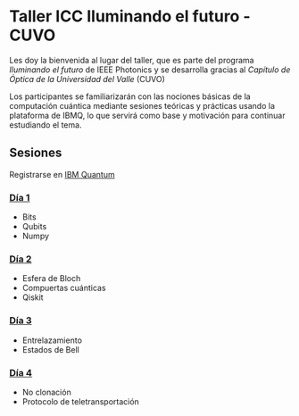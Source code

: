 # Taller ICC Iluminando el futuro - CUVO

Les doy la bienvenida al lugar del taller, que es parte del programa *Iluminando el futuro* de IEEE Photonics y se desarrolla gracias al *Capítulo de Óptica de la Universidad del Valle* (CUVO)

Los participantes se familiarizarán con las nociones básicas de la computación cuántica mediante sesiones teóricas y prácticas usando la plataforma de IBMQ, lo que servirá como base y motivación para continuar estudiando el tema. 

## Sesiones

Registrarse en [IBM Quantum](https://quantum-computing.ibm.com/)

### [Día 1](D%C3%ADa%201)
* Bits
* Qubits 
* Numpy

### [Día 2](D%C3%ADa%202)

* Esfera de Bloch
* Compuertas cuánticas
* Qiskit

### [Día 3](D%C3%ADa%203)

* Entrelazamiento
* Estados de Bell

### [Día 4](D%C3%ADa%204)

* No clonación
* Protocolo de teletransportación

